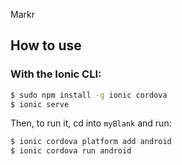 Markr

## How to use 


### With the Ionic CLI:


```bash
$ sudo npm install -g ionic cordova
$ ionic serve
```

Then, to run it, cd into `myBlank` and run:

```bash
$ ionic cordova platform add android
$ ionic cordova run android
```

